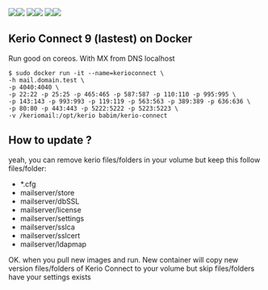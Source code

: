[![](https://images.microbadger.com/badges/image/babim/kerio-connect.svg)](https://microbadger.com/images/babim/kerio-connect "Get your own image badge on microbadger.com")[![](https://images.microbadger.com/badges/version/babim/kerio-connect.svg)](https://microbadger.com/images/babim/kerio-connect "Get your own version badge on microbadger.com")
[![](https://images.microbadger.com/badges/image/babim/kerio-connect:ssh.svg)](https://microbadger.com/images/babim/kerio-connect:ssh "Get your own image badge on microbadger.com")[![](https://images.microbadger.com/badges/version/babim/kerio-connect:ssh.svg)](https://microbadger.com/images/babim/kerio-connect:ssh "Get your own version badge on microbadger.com")
[![](https://images.microbadger.com/badges/image/babim/kerio-connect:fixed.svg)](https://microbadger.com/images/babim/kerio-connect:fixed "Get your own image badge on microbadger.com")[![](https://images.microbadger.com/badges/version/babim/kerio-connect:fixed.svg)](https://microbadger.com/images/babim/kerio-connect:fixed "Get your own version badge on microbadger.com")

## Kerio Connect 9 (lastest) on Docker
Run good on coreos. With MX from DNS localhost

```
$ sudo docker run -it --name=kerioconnect \
-h mail.domain.test \
-p 4040:4040 \
-p 22:22 -p 25:25 -p 465:465 -p 587:587 -p 110:110 -p 995:995 \
-p 143:143 -p 993:993 -p 119:119 -p 563:563 -p 389:389 -p 636:636 \
-p 80:80 -p 443:443 -p 5222:5222 -p 5223:5223 \
-v /keriomail:/opt/kerio babim/kerio-connect
```
## How to update ?

yeah, you can remove kerio files/folders in your volume but keep this follow files/folder:
- *.cfg
- mailserver/store
- mailserver/dbSSL
- mailserver/license
- mailserver/settings
- mailserver/sslca
- mailserver/sslcert
- mailserver/ldapmap

OK. when you pull new images and run. New container will copy new version files/folders of Kerio Connect to your volume but skip files/folders have your settings exists

